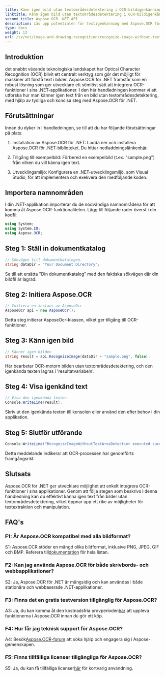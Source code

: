 ```yaml
---
title: Känn igen bild utan textområdesdetektering i OCR-bildigenkänning
linktitle: Känn igen bild utan textområdesdetektering i OCR-bildigenkänning
second_title: Aspose.OCR .NET API
description: Lås upp potentialen för textigenkänning med Aspose.OCR för .NET. Känn igen text från bilder utan ansträngning.
type: docs
weight: 13
url: /sv/net/image-and-drawing-recognition/recognize-image-without-text-area-detection/
---
```

## Introduktion

det snabbt växande teknologiska landskapet har Optical Character Recognition (OCR) blivit ett centralt verktyg som gör det möjligt för maskiner att förstå text i bilder. Aspose.OCR för .NET framstår som en robust lösning som ger utvecklare ett sömlöst sätt att integrera OCR-funktioner i sina .NET-applikationer. I den här handledningen kommer vi att utforska hur man känner igen text från en bild utan textområdesdetektering, med hjälp av tydliga och koncisa steg med Aspose.OCR för .NET.

## Förutsättningar

Innan du dyker in i handledningen, se till att du har följande förutsättningar på plats:

1.  Installation av Aspose.OCR för .NET: Ladda ner och installera Aspose.OCR för .NET-biblioteket. Du hittar nedladdningslänken[här](https://releases.aspose.com/ocr/net/).

2. Tillgång till exempelbild: Förbered en exempelbild (t.ex. "sample.png") från vilken du vill känna igen text.

3. Utvecklingsmiljö: Konfigurera en .NET-utvecklingsmiljö, som Visual Studio, för att implementera och exekvera den medföljande koden.

## Importera namnområden

I din .NET-applikation importerar du de nödvändiga namnområdena för att komma åt Aspose.OCR-funktionaliteten. Lägg till följande rader överst i din kodfil:

```csharp
using System;
using System.IO;
using Aspose.OCR;
```

## Steg 1: Ställ in dokumentkatalog

```csharp
// Sökvägen till dokumentkatalogen.
string dataDir = "Your Document Directory";
```

Se till att ersätta "Din dokumentkatalog" med den faktiska sökvägen där din bildfil är lagrad.

## Steg 2: Initiera Aspose.OCR

```csharp
// Initiera en instans av AsposeOcr
AsposeOcr api = new AsposeOcr();
```

Detta steg initierar AsposeOcr-klassen, vilket ger tillgång till OCR-funktioner.

## Steg 3: Känn igen bild

```csharp
// Känner igen bilden
string result = api.RecognizeImage(dataDir + "sample.png", false);
```

Här bearbetar OCR-motorn bilden utan textområdesdetektering, och den igenkända texten lagras i 'resultatvariabeln'.

## Steg 4: Visa igenkänd text

```csharp
// Visa den igenkända texten
Console.WriteLine(result);
```

Skriv ut den igenkända texten till konsolen eller använd den efter behov i din applikation.

## Steg 5: Slutför utförande

```csharp
Console.WriteLine("RecognizeImageWithoutTextAreaDetection executed successfully");
```

Detta meddelande indikerar att OCR-processen har genomförts framgångsrikt.

## Slutsats

Aspose.OCR för .NET ger utvecklare möjlighet att enkelt integrera OCR-funktioner i sina applikationer. Genom att följa stegen som beskrivs i denna handledning kan du effektivt känna igen text från bilder utan textområdesdetektering, vilket öppnar upp ett rike av möjligheter för textextraktion och manipulation.

## FAQ's

### F1: Är Aspose.OCR kompatibel med alla bildformat?

 S1: Aspose.OCR stöder en mängd olika bildformat, inklusive PNG, JPEG, GIF och BMP. Referera till[dokumentation](https://reference.aspose.com/ocr/net/) för hela listan.

### F2: Kan jag använda Aspose.OCR för både skrivbords- och webbapplikationer?

S2: Ja, Aspose.OCR för .NET är mångsidig och kan användas i både stationära och webbaserade .NET-applikationer.

### F3: Finns det en gratis testversion tillgänglig för Aspose.OCR?

 A3: Ja, du kan komma åt den kostnadsfria provperioden[här](https://releases.aspose.com/) att uppleva funktionerna i Aspose.OCR innan du gör ett köp.

### F4: Hur får jag teknisk support för Aspose.OCR?

 A4: Besök[Aspose.OCR-forum](https://forum.aspose.com/c/ocr/16) att söka hjälp och engagera sig i Aspose-gemenskapen.

### F5: Finns tillfälliga licenser tillgängliga för Aspose.OCR?

 S5: Ja, du kan få tillfälliga licenser[här](https://purchase.aspose.com/temporary-license/) för kortvarig användning.